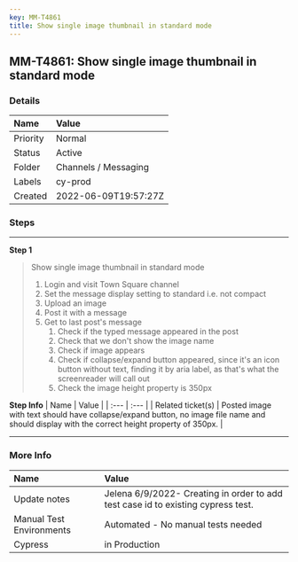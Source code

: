 ```yaml
---
key: MM-T4861
title: Show single image thumbnail in standard mode
---
```


## MM-T4861: Show single image thumbnail in standard mode

### Details

| Name     | Value                |
| :------- | :------------------- |
| Priority | Normal               |
| Status   | Active               |
| Folder   | Channels / Messaging |
| Labels   | cy-prod              |
| Created  | 2022-06-09T19:57:27Z |

### Steps

<hr/>

**Step 1**

> <article>Show single image thumbnail in standard mode<ol><li>Login and visit Town Square channel</li><li>Set the message display setting to standard i.e. not compact</li><li>Upload an image</li><li>Post it with a message</li><li>Get to last post's message<ol><li>Check if the typed message appeared in the post</li><li>Check that we don't show the image name</li><li>Check if image appears </li><li>Check if collapse/expand button appeared, since it's an icon button without text, finding it by aria label, as that's what the screenreader will call out</li><li>Check the image height property is 350px</li></ol></li></ol></article>

**Step Info**
| Name | Value |
| :--- | :--- |
| Related ticket(s) | Posted image with text should have collapse/expand button, no image file name and should display with the correct height property of 350px. |

<hr/>

### More Info

| Name                     | Value                                                                             |
| :----------------------- | :-------------------------------------------------------------------------------- |
| Update notes             | Jelena 6/9/2022- Creating in order to add test case id to existing cypress test.  |
| Manual Test Environments | Automated - No manual tests needed                                                |
| Cypress                  | in Production                                                                     |
